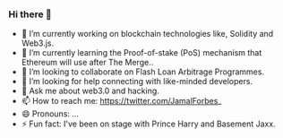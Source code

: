 ### Hi there 👋

- 🔭 I’m currently working on blockchain technologies like, Solidity and Web3.js.
- 🌱 I’m currently learning the Proof-of-stake (PoS) mechanism that Ethereum will use after The Merge..
- 👯 I’m looking to collaborate on Flash Loan Arbitrage Programmes.
- 🤔 I’m looking for help connecting with like-minded developers.
- 💬 Ask me about web3.0 and hacking.
- 📫 How to reach me: https://twitter.com/JamalForbes_
- 😄 Pronouns: ...
- ⚡ Fun fact: I've been on stage with Prince Harry and Basement Jaxx.
